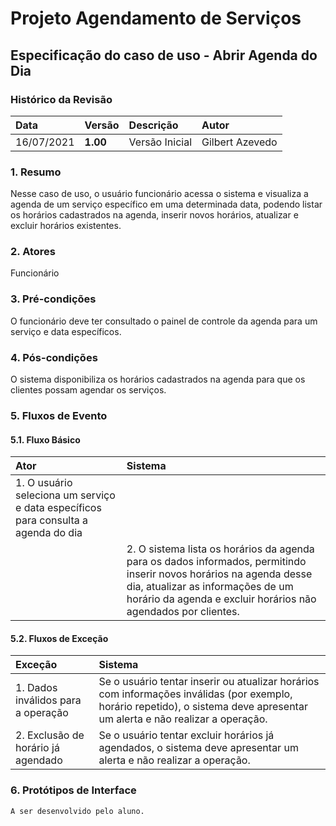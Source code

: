 # Projeto Agendamento de Serviços

## Especificação do caso de uso - Abrir Agenda do Dia

### Histórico da Revisão 

|  Data  | Versão | Descrição | Autor |
|:-------|:-------|:----------|:------|
| 16/07/2021 | **1.00** | Versão Inicial  | Gilbert Azevedo |

### 1. Resumo 

Nesse caso de uso, o usuário funcionário acessa o sistema e visualiza a agenda de um serviço específico em uma determinada data, podendo listar os horários cadastrados na agenda, inserir novos horários, atualizar e excluir horários existentes.

### 2. Atores 

Funcionário

### 3. Pré-condições

O funcionário deve ter consultado o painel de controle da agenda para um serviço e data específicos.

### 4. Pós-condições

O sistema disponibiliza os horários cadastrados na agenda para que os clientes possam agendar os serviços.

### 5. Fluxos de Evento

#### 5.1. Fluxo Básico

| Ator   | Sistema |
|:-------|:--------|
| 1. O usuário seleciona um serviço e data específicos para consulta a agenda do dia ||
|| 2. O sistema lista os horários da agenda para os dados informados, permitindo inserir novos horários na agenda desse dia, atualizar as informações de um horário da agenda e excluir horários não agendados por clientes. |

#### 5.2. Fluxos de Exceção

| Exceção | Sistema |
|:--------|:--------|
| 1. Dados inválidos para a operação | Se o usuário tentar inserir ou atualizar horários com informações inválidas (por exemplo, horário repetido), o sistema deve apresentar um alerta e não realizar a operação. |
| 2. Exclusão de horário já agendado | Se o usuário tentar excluir horários já agendados, o sistema deve apresentar um alerta e não realizar a operação. |


### 6. Protótipos de Interface
`A ser desenvolvido pelo aluno.`
